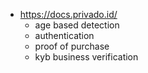 - https://docs.privado.id/
	- age based detection
	- authentication
	- proof of purchase
	- kyb business verification